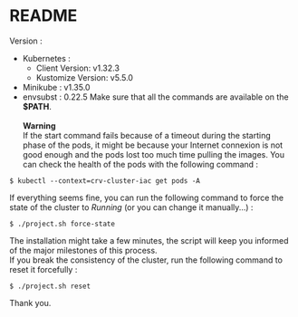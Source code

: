 # README

Version :
- Kubernetes :
    - Client Version: v1.32.3
    - Kustomize Version: v5.5.0
- Minikube : v1.35.0
- envsubst : 0.22.5
Make sure that all the commands are available on the **$PATH**.\
\
**Warning**\
If the start command fails because of a timeout during the starting phase of the pods, it might be because your Internet connexion is not good enough and the pods lost too much time pulling the images. You can check the health of the pods with the following command :


```
$ kubectl --context=crv-cluster-iac get pods -A 
```
If everything seems fine, you can run the following command to force the state of the cluster to *Running* (or you can change it manually...) :
```
$ ./project.sh force-state
```
The installation might take a few minutes, the script will keep you informed of the major milestones of this process.\
If you break the consistency of the cluster, run the following command to reset it forcefully :
```
$ ./project.sh reset
```
Thank you.
